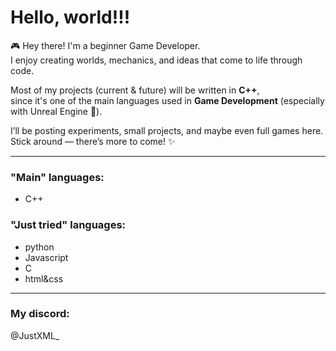 # Hello, world!!!

🎮 Hey there! I'm a beginner Game Developer.  
I enjoy creating worlds, mechanics, and ideas that come to life through code.  

Most of my projects (current & future) will be written in **C++**,  
since it's one of the main languages used in **Game Development** (especially with Unreal Engine 🚀).  

I’ll be posting experiments, small projects, and maybe even full games here.  
Stick around — there’s more to come! ✨

---

### "Main" languages:
- C++

### "Just tried" languages:
- python 
- Javascript
- C
- html&css
---

### My discord:
@JustXML_

